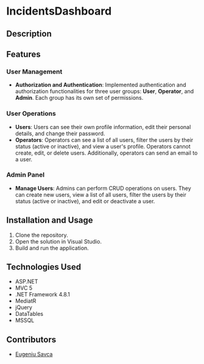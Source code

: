 # IncidentsDashboard

## Description

## Features

### User Management

- **Authorization and Authentication**: Implemented authentication and authorization functionalities for three user groups: **User**, **Operator**, and **Admin**. Each group has its own set of permissions.

### User Operations

- **Users**: Users can see their own profile information, edit their personal details, and change their password.
- **Operators**: Operators can see a list of all users, filter the users by their status (active or inactive), and view a user's profile. Operators cannot create, edit, or delete users. Additionally, operators can send an email to a user.

### Admin Panel

- **Manage Users**: Admins can perform CRUD operations on users. They can create new users, view a list of all users, filter the users by their status (active or inactive), and edit or deactivate a user.


## Installation and Usage
1. Clone the repository.
2. Open the solution in Visual Studio.
3. Build and run the application.

## Technologies Used
- ASP.NET
- MVC 5
- .NET Framework 4.8.1
- MediatR
- jQuery
- DataTables
- MSSQL

## Contributors
- [Eugeniu Savca](https://github.com/e-savca)